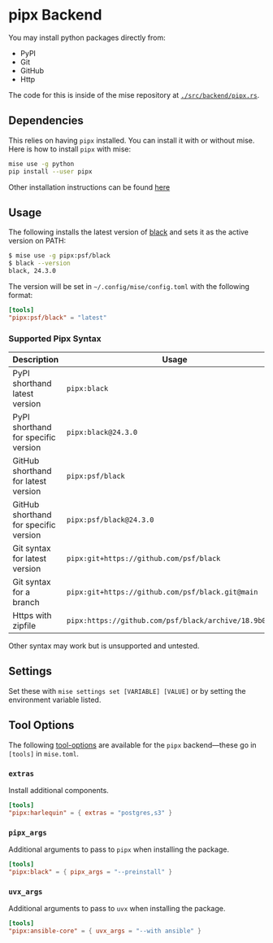 # pipx Backend <Badge type="warning" text="experimental" />

You may install python packages directly from:

- PyPI
- Git
- GitHub
- Http

The code for this is inside of the mise repository at [`./src/backend/pipx.rs`](https://github.com/jdx/mise/blob/main/src/backend/pipx.rs).

## Dependencies

This relies on having `pipx` installed. You can install it with or without mise.
Here is how to install `pipx` with mise:

```sh
mise use -g python
pip install --user pipx
```

Other installation instructions can be found [here](https://pipx.pypa.io/latest/installation/)

## Usage

The following installs the latest version of [black](https://github.com/psf/black)
and sets it as the active version on PATH:

```sh
$ mise use -g pipx:psf/black
$ black --version
black, 24.3.0
```

The version will be set in `~/.config/mise/config.toml` with the following format:

```toml
[tools]
"pipx:psf/black" = "latest"
```

### Supported Pipx Syntax

| Description                           | Usage                                                  |
| ------------------------------------- | ------------------------------------------------------ |
| PyPI shorthand latest version         | `pipx:black`                                           |
| PyPI shorthand for specific version   | `pipx:black@24.3.0`                                    |
| GitHub shorthand for latest version   | `pipx:psf/black`                                       |
| GitHub shorthand for specific version | `pipx:psf/black@24.3.0`                                |
| Git syntax for latest version         | `pipx:git+https://github.com/psf/black`                |
| Git syntax for a branch               | `pipx:git+https://github.com/psf/black.git@main`       |
| Https with zipfile                    | `pipx:https://github.com/psf/black/archive/18.9b0.zip` |

Other syntax may work but is unsupported and untested.

## Settings

Set these with `mise settings set [VARIABLE] [VALUE]` or by setting the environment variable listed.

<script setup>
import { data } from '/settings.data.ts';
import Setting from '/components/setting.vue';
const settings = data.find(s => s.key === 'pipx').settings;
</script>
<Setting v-for="setting in settings" :setting="setting" :key="setting.key" :level="3" />

## Tool Options

The following [tool-options](/dev-tools/#tool-options) are available for the `pipx` backend—these
go in `[tools]` in `mise.toml`.

### `extras`

Install additional components.

```toml
[tools]
"pipx:harlequin" = { extras = "postgres,s3" }
```

### `pipx_args`

Additional arguments to pass to `pipx` when installing the package.

```toml
[tools]
"pipx:black" = { pipx_args = "--preinstall" }
```

### `uvx_args`

Additional arguments to pass to `uvx` when installing the package.

```toml
[tools]
"pipx:ansible-core" = { uvx_args = "--with ansible" }
```
